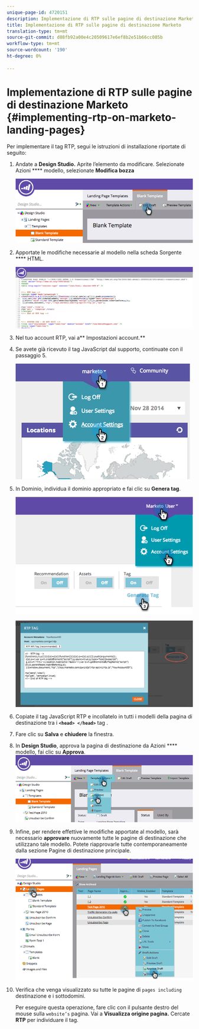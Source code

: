 ```yaml
---
unique-page-id: 4720151
description: Implementazione di RTP sulle pagine di destinazione Marketo - Marketo Docs - Documentazione prodotto
title: Implementazione di RTP sulle pagine di destinazione Marketo
translation-type: tm+mt
source-git-commit: d88fb92a00e4c20509617e6ef8b2e51b66cc085b
workflow-type: tm+mt
source-wordcount: '190'
ht-degree: 0%

---
```



# Implementazione di RTP sulle pagine di destinazione Marketo {#implementing-rtp-on-marketo-landing-pages}

Per implementare il tag RTP, segui le istruzioni di installazione riportate di seguito:

1. Andate a **Design Studio.** Aprite l’elemento da modificare. Selezionate Azioni **** modello, selezionate **Modifica bozza**

   ![](assets/image2015-4-26-18-3a27-3a4.png)

1. Apportate le modifiche necessarie al modello nella scheda Sorgente **** HTML.

   ![](assets/image2015-4-26-18-3a28-3a17.png)

1. Nel tuo account RTP, vai a** Impostazioni account.**

1. Se avete già ricevuto il tag JavaScript dal supporto, continuate con il passaggio 5.

   ![](assets/image2014-11-30-15-3a19-3a21-2.png)

1. In Dominio, individua il dominio appropriato e fai clic su **Genera tag**.

   ![](assets/image2015-4-26-18-3a27-3a35.png)

   ![](assets/image2014-11-30-15-3a20-3a17-2.png)

1. Copiate il tag JavaScript RTP e incollatelo in tutti i modelli della pagina di destinazione tra i **`<head> </head>`** tag .
1. Fare clic su **Salva** e **chiudere** la finestra.
1. In **Design Studio**, approva la pagina di destinazione da Azioni **** modello, fai clic su **Approva**.\
   ![](assets/image2015-4-26-18-3a28-3a30.png)

1. Infine, per rendere effettive le modifiche apportate al modello, sarà necessario **approvare** nuovamente tutte le pagine di destinazione che utilizzano tale modello. Potete riapprovarle tutte contemporaneamente dalla sezione Pagine di destinazione principale.

   ![](assets/image2015-4-26-18-3a28-3a49.png)

1. Verifica che venga visualizzato su tutte le pagine di `pages including` destinazione e i sottodomini.

   Per eseguire questa operazione, fare clic con il pulsante destro del mouse sulla `website’s` pagina. Vai a **Visualizza origine pagina.** Cercate **RTP** per individuare il tag.

